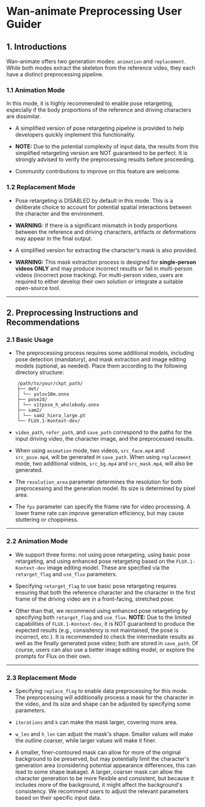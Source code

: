 # Wan-animate Preprocessing User Guider

## 1. Introductions


Wan-animate offers two generation modes: `animation` and `replacement`. While both modes extract the skeleton from the reference video, they each have a distinct preprocessing pipeline.

### 1.1 Animation Mode

In this mode, it is highly recommended to enable pose retargeting, especially if the body proportions of the reference and driving characters are dissimilar.

 - A simplified version of pose retargeting pipeline is provided to help developers quickly implement this functionality.

 - **NOTE:** Due to the potential complexity of input data, the results from this simplified retargeting version are NOT guaranteed to be perfect. It is strongly advised to verify the preprocessing results before proceeding.

 - Community contributions to improve on this feature are welcome.

### 1.2 Replacement Mode

 - Pose retargeting is DISABLED by default in this mode. This is a deliberate choice to account for potential spatial interactions between the character and the environment.

 - **WARNING**: If there is a significant mismatch in body proportions between the reference and driving characters, artifacts or deformations may appear in the final output.

 - A simplified version for extracting the character's mask is also provided.
 - **WARNING:** This mask extraction process is designed for **single-person videos ONLY** and may produce incorrect results or fail in multi-person videos (incorrect pose tracking). For multi-person video, users are required to either develop their own solution or integrate a suitable open-source tool.

---

## 2. Preprocessing Instructions and Recommendations

### 2.1 Basic Usage

- The preprocessing process requires some additional models, including pose detection (mandatory), and mask extraction and image editing models (optional, as needed). Place them according to the following directory structure:
```
    /path/to/your/ckpt_path/
    ├── det/
    │ └── yolov10m.onnx
    ├── pose2d/
    │ └── vitpose_h_wholebody.onnx
    ├── sam2/
    │ └── sam2_hiera_large.pt
    └── FLUX.1-Kontext-dev/
```
- `video_path`, `refer_path`, and `save_path` correspond to the paths for the input driving video, the character image, and the preprocessed results.

- When using `animation` mode, two videos, `src_face.mp4` and `src_pose.mp4`, will be generated in `save_path`. When using `replacement` mode, two additional videos, `src_bg.mp4` and `src_mask.mp4`, will also be generated.

- The `resolution_area` parameter determines the resolution for both preprocessing and the generation model. Its size is determined by pixel area.

- The `fps` parameter can specify the frame rate for video processing. A lower frame rate can improve generation efficiency, but may cause stuttering or choppiness.

---

### 2.2 Animation Mode

- We support three forms: not using pose retargeting, using basic pose retargeting, and using enhanced pose retargeting based on the `FLUX.1-Kontext-dev` image editing model. These are specified via the `retarget_flag` and `use_flux` parameters.

- Specifying `retarget_flag` to use basic pose retargeting requires ensuring that both the reference character and the character in the first frame of the driving video are in a front-facing, stretched pose.

- Other than that, we recommend using enhanced pose retargeting by specifying both `retarget_flag` and `use_flux`. **NOTE:** Due to the limited capabilities of `FLUX.1-Kontext-dev`, it is NOT guaranteed to produce the expected results (e.g., consistency is not maintained, the pose is incorrect, etc.). It is recommended to check the intermediate results as well as the finally generated pose video; both are stored in `save_path`. Of course, users can also use a better image editing model, or explore the prompts for Flux on their own.

---

### 2.3 Replacement Mode

- Specifying `replace_flag` to enable data preprocessing for this mode. The preprocessing will additionally process a mask for the character in the video, and its size and shape can be adjusted by specifying some parameters.
- `iterations` and `k` can make the mask larger, covering more area.
- `w_len` and `h_len` can adjust the mask's shape. Smaller values will make the outline coarser, while larger values will make it finer.

- A smaller, finer-contoured mask can allow for more of the original background to be preserved, but may potentially limit the character's generation area (considering potential appearance differences, this can lead to some shape leakage). A larger, coarser mask can allow the character generation to be more flexible and consistent, but because it includes more of the background, it might affect the background's consistency. We recommend users to adjust the relevant parameters based on their specific input data.
